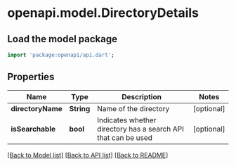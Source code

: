 # openapi.model.DirectoryDetails

## Load the model package
```dart
import 'package:openapi/api.dart';
```

## Properties
Name | Type | Description | Notes
------------ | ------------- | ------------- | -------------
**directoryName** | **String** | Name of the directory | [optional] 
**isSearchable** | **bool** | Indicates whether directory has a search API that can be used | [optional] 

[[Back to Model list]](../README.md#documentation-for-models) [[Back to API list]](../README.md#documentation-for-api-endpoints) [[Back to README]](../README.md)


